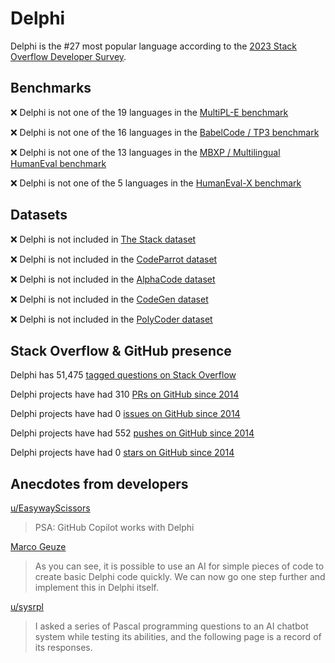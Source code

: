 # Delphi

Delphi is the #27 most popular language according to the [2023 Stack Overflow Developer Survey](https://survey.stackoverflow.co/2023/#section-most-popular-technologies-programming-scripting-and-markup-languages).

## Benchmarks

❌ Delphi is not one of the 19 languages in the [MultiPL-E benchmark](https://blog.pearai.dev/an-introduction-to-code-llm-benchmarks-for-software-engineers/#:~:text=couple%20notable%20mentions-,4.%20MultiPL%2DE,-Creator%3A%20Northeastern)

❌ Delphi is not one of the 16 languages in the [BabelCode / TP3 benchmark](https://blog.pearai.dev/an-introduction-to-code-llm-benchmarks-for-software-engineers/#:~:text=amazon%2Dscience/mxeval-,12.%20BabelCode%20/%20TP3,-Creator%3A%20Google)

❌ Delphi is not one of the 13 languages in the [MBXP / Multilingual HumanEval benchmark](https://blog.pearai.dev/an-introduction-to-code-llm-benchmarks-for-software-engineers/#:~:text=11.%20MBXP%20/%20Multilingual%20HumanEval)

❌ Delphi is not one of the 5 languages in the [HumanEval-X benchmark](https://blog.pearai.dev/an-introduction-to-code-llm-benchmarks-for-software-engineers/#:~:text=Some%20multilingual%C2%A0benchmarks-,10.%20HumanEval%2DX,-Creator%3A%20Tsinghua)

## Datasets

❌ Delphi is not included in [The Stack dataset](https://arxiv.org/abs/2211.15533)

❌ Delphi is not included in the [CodeParrot dataset](https://huggingface.co/datasets/codeparrot/github-code)

❌ Delphi is not included in the [AlphaCode dataset](https://arxiv.org/abs/2203.07814)

❌ Delphi is not included in the [CodeGen dataset](https://arxiv.org/abs/2203.13474)

❌ Delphi is not included in the [PolyCoder dataset](https://arxiv.org/abs/2202.13169)

## Stack Overflow & GitHub presence

Delphi has 51,475 [tagged questions on Stack Overflow](https://stackoverflow.com/tags)

Delphi projects have had 310 [PRs on GitHub since 2014](https://madnight.github.io/githut/#/pull_requests/2023/3)

Delphi projects have had 0 [issues on GitHub since 2014](https://madnight.github.io/githut/#/issues/2023/3)

Delphi projects have had 552 [pushes on GitHub since 2014](https://madnight.github.io/githut/#/pushes/2023/3)

Delphi projects have had 0 [stars on GitHub since 2014](https://madnight.github.io/githut/#/stars/2023/3)

## Anecdotes from developers

[u/EasywayScissors](https://www.reddit.com/r/delphi/comments/wnhk9x/psa_github_copilot_works_with_delphi/?utm_source=share&utm_medium=web2x&context=3)
> PSA: GitHub Copilot works with Delphi

[Marco Geuze](https://gdksoftware.com/knowledgebase/delphi-and-chatgpt)
> As you can see, it is possible to use an AI for simple pieces of code to create basic Delphi code quickly. We can now go one step further and implement this in Delphi itself.

[u/sysrpl](https://www.reddit.com/r/delphi/comments/1006ybh/programming_pascal_using_an_ai_chatbot/?utm_source=share&utm_medium=web2x&context=3)
> I asked a series of Pascal programming questions to an AI chatbot system while testing its abilities, and the following page is a record of its responses.